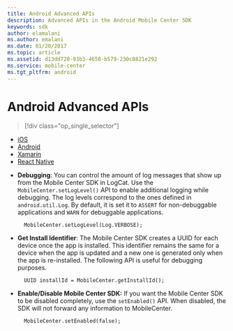 ```yaml
---
title: Android Advanced APIs
description: Advanced APIs in the Android Mobile Center SDK
keywords: sdk
author: elamalani
ms.author: emalani
ms.date: 01/20/2017
ms.topic: article
ms.assetid: d13dd720-93b3-4658-b579-230c8821e292
ms.service: mobile-center
ms.tgt_pltfrm: android
---
```


# Android Advanced APIs

> [!div class="op_single_selector"]
- [iOS](ios.md)
- [Android](android.md)
- [Xamarin](xamarin.md)
- [React Native](react-native.md)

* **Debugging**: You can control the amount of log messages that show up from the Mobile Center SDK in LogCat. Use the `MobileCenter.setLogLevel()` API to enable additional logging while debugging. The log levels correspond to the ones defined in `android.util.Log`. By default, it is set it to `ASSERT` for non-debuggable applications and `WARN` for debuggable applications.

        MobileCenter.setLogLevel(Log.VERBOSE);

* **Get Install Identifier**: The Mobile Center SDK creates a UUID for each device once the app is installed. This identifier remains the same for a device when the app is updated and a new one is generated only when the app is re-installed. The following API is useful for debugging purposes.

        UUID installId = MobileCenter.getInstallId();

* **Enable/Disable Mobile Center SDK:** If you want the Mobile Center SDK to be disabled completely, use the `setEnabled()` API. When disabled, the SDK will not forward any information to MobileCenter.

        MobileCenter.setEnabled(false);
